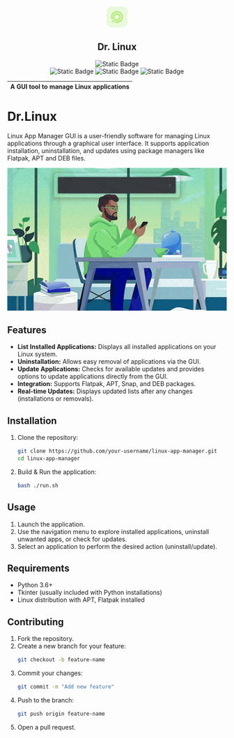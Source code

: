 <div align="center">
   <picture>
      <img src="./assets/drlinux.png">
   </picture>
   <h2>Dr. Linux</h2>
</div>
<div align="center">

![Static Badge](https://img.shields.io/badge/Drlinux-v1.1.0-blue)  
![Static Badge](https://img.shields.io/badge/Downloads-10+-green)
![Static Badge](https://img.shields.io/badge/License-MIT-yellow)
![Static Badge](https://img.shields.io/badge/Total_Lines-45k-red)

| A GUI tool to manage Linux applications |
|-----------------------------------------|
</div>


# Dr.Linux

Linux App Manager GUI is a user-friendly software for managing Linux applications through a graphical user interface. It supports application installation, uninstallation, and updates using package managers like Flatpak, APT and DEB files. 

![Linux App Manager GUI](./assets/preview.gif)

## Features

- **List Installed Applications:** Displays all installed applications on your Linux system.
- **Uninstallation:** Allows easy removal of applications via the GUI.
- **Update Applications:** Checks for available updates and provides options to update applications directly from the GUI.
- **Integration:** Supports Flatpak, APT, Snap, and DEB packages.
- **Real-time Updates:** Displays updated lists after any changes (installations or removals).

## Installation

1. Clone the repository:
   ```bash
   git clone https://github.com/your-username/linux-app-manager.git
   cd linux-app-manager
   ```

2. Build & Run the application:
   ```bash
   bash ./run.sh
   ```

## Usage

1. Launch the application.
2. Use the navigation menu to explore installed applications, uninstall unwanted apps, or check for updates.
3. Select an application to perform the desired action (uninstall/update).

## Requirements

- Python 3.6+
- Tkinter (usually included with Python installations)
- Linux distribution with APT, Flatpak installed

## Contributing

1. Fork the repository.
2. Create a new branch for your feature:
   ```bash
   git checkout -b feature-name
   ```
3. Commit your changes:
   ```bash
   git commit -m "Add new feature"
   ```
4. Push to the branch:
   ```bash
   git push origin feature-name
   ```
5. Open a pull request.
